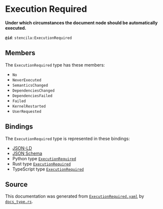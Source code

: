 # Execution Required

**Under which circumstances the document node should be automatically executed.**

**`@id`**: `stencila:ExecutionRequired`

## Members

The `ExecutionRequired` type has these members:

- `No`
- `NeverExecuted`
- `SemanticsChanged`
- `DependenciesChanged`
- `DependenciesFailed`
- `Failed`
- `KernelRestarted`
- `UserRequested`

## Bindings

The `ExecutionRequired` type is represented in these bindings:

- [JSON-LD](https://stencila.org/ExecutionRequired.jsonld)
- [JSON Schema](https://stencila.org/ExecutionRequired.schema.json)
- Python type [`ExecutionRequired`](https://github.com/stencila/stencila/blob/main/python/python/stencila/types/execution_required.py)
- Rust type [`ExecutionRequired`](https://github.com/stencila/stencila/blob/main/rust/schema/src/types/execution_required.rs)
- TypeScript type [`ExecutionRequired`](https://github.com/stencila/stencila/blob/main/ts/src/types/ExecutionRequired.ts)

## Source

This documentation was generated from [`ExecutionRequired.yaml`](https://github.com/stencila/stencila/blob/main/schema/ExecutionRequired.yaml) by [`docs_type.rs`](https://github.com/stencila/stencila/blob/main/rust/schema-gen/src/docs_type.rs).